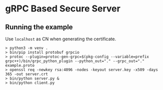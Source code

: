 # gRPC Based Secure Server

## Running the example

Use `localhost` as CN when generating the certificate.

```
> python3 -m venv .
> bin/pip install protobuf grpcio
> protoc --plugin=protoc-gen-grpc=$(pkg-config --variable=prefix grpc++)/bin/grpc_python_plugin --python_out="." --grpc_out="." example.proto
> openssl req -newkey rsa:4096 -nodes -keyout server.key -x509 -days 365 -out server.crt
> bin/python server.py &
> bin/python client.py
```
